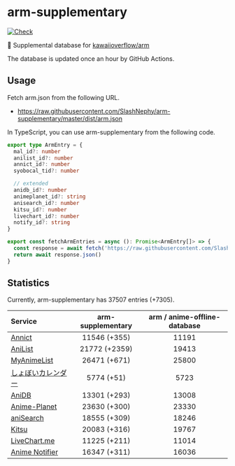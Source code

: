 # arm-supplementary

[![Check](https://github.com/SlashNephy/arm-supplementary/actions/workflows/check-node.yml/badge.svg)](https://github.com/SlashNephy/arm-supplementary/actions/workflows/check-node.yml)

💊 Supplemental database for [kawaiioverflow/arm](https://github.com/kawaiioverflow/arm)

The database is updated once an hour by GitHub Actions.

## Usage

Fetch arm.json from the following URL.

- https://raw.githubusercontent.com/SlashNephy/arm-supplementary/master/dist/arm.json

In TypeScript, you can use arm-supplementary from the following code.

```TypeScript
export type ArmEntry = {
  mal_id?: number
  anilist_id?: number
  annict_id?: number
  syobocal_tid?: number

  // extended
  anidb_id?: number
  animeplanet_id?: string
  anisearch_id?: number
  kitsu_id?: number
  livechart_id?: number
  notify_id?: string
}

export const fetchArmEntries = async (): Promise<ArmEntry[]> => {
  const response = await fetch('https://raw.githubusercontent.com/SlashNephy/arm-supplementary/master/dist/arm.json')
  return await response.json()
}
```

## Statistics

Currently, arm-supplementary has 37507 entries (+7305).

| Service                                     | arm-supplementary | arm / anime-offline-database |
| :------------------------------------------ | :---------------: | :--------------------------: |
| [Annict](https://annict.com)                |   11546 (+355)    |            11191             |
| [AniList](https://anilist.co)               |   21772 (+2359)   |            19413             |
| [MyAnimeList](https://myanimelist.net)      |   26471 (+671)    |            25800             |
| [しょぼいカレンダー](https://cal.syoboi.jp) |    5774 (+51)     |             5723             |
| [AniDB](https://anidb.net)                  |   13301 (+293)    |            13008             |
| [Anime-Planet](https://anime-planet.com)    |   23630 (+300)    |            23330             |
| [aniSearch](https://anisearch.com)          |   18555 (+309)    |            18246             |
| [Kitsu](https://kitsu.io)                   |   20083 (+316)    |            19767             |
| [LiveChart.me](https://livechart.me)        |   11225 (+211)    |            11014             |
| [Anime Notifier](https://notify.moe)        |   16347 (+311)    |            16036             |
